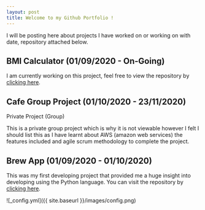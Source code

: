 ```yaml
---
layout: post
title: Welcome to my Github Portfolio !
---
```


I will be posting here about projects I have worked on or working on with date, repository attached below.

## BMI Calculator (01/09/2020 - On-Going)

I am currently working on this project, feel free to view the repository by [clicking here](https://github.com/ans-github/BMI-Calculator-Test).
## Cafe Group Project (01/10/2020 - 23/11/2020)
Private Project (Group)

This is a private group project which is why it is not viewable however I felt I should list this as I have learnt about AWS (amazon web services) the features included and agile scrum methodology to complete the project.
## Brew App (01/09/2020 - 01/10/2020)

This was my first developing project that provided me a huge insight into developing using the Python language.
You can visit the repository by [clicking here](https://github.com/ans-github/Brew_App).

![_config.yml]({{ site.baseurl }}/images/config.png)